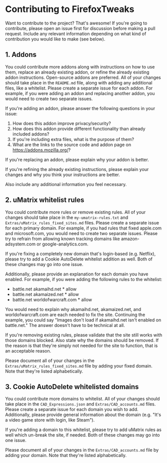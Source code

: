 # Contributing to FirefoxTweaks
Want to contribute to the project? That's awesome! If you're going to contribute, please open an issue first for discussion before making a pull request. Include any relevant information depending on what kind of contribution you would like to make (see below).

## 1. Addons
You could contribute more addons along with instructions on how to use them, replace an already existing addon, or refine the already existing addon instructions. Open-source addons are preferred. All of your changes should take place in the `README.md` file, along with adding any additional files, like a whitelist. Please create a separate issue for each addon. For example, if you were adding an addon and replacing another addon, you would need to create two separate issues.

If you're adding an addon, please answer the following questions in your issue:
1. How does this addon improve privacy/security?
2. How does this addon provide different functionality than already included addons? 
3. If you're including extra files, what is the purpose of them?
4. What are the links to the source code and addon page on https://addons.mozilla.org/?

If you're replacing an addon, please explain why your addon is better.

If you're refining the already existing instructions, please explain your changes and why you think your instructions are better.

Also include any additional information you feel necessary.

## 2. uMatrix whitelist rules
You could contribute more rules or remove existing rules. All of your changes should take place in the `my-umatrix-rules.txt` and `Extras/uMatrix_rules_fixed_sites.md` files. Please create a separate issue for each primary domain. For example, if you had rules that fixed apple.com and microsoft.com, you would need to create two separate issues. Please try to refrain from allowing known tracking domains like amazon-adsystem.com or google-analytics.com. 

If you're fixing a completely new domain that's login-based (e.g. Netflix), please try to add a Cookie AutoDelete whitelist addition as well. Both of these changes may go into one issue.

Additionally, please provide an explanation for each domain you have enabled. For example, if you were adding the following rules to the whitelist: 
- battle.net akamaihd.net * allow
- battle.net akamaized.net * allow
- battle.net worldofwarcraft.com * allow

You would need to explain why akamaihd.net, akamaized.net, and worldofwarcraft.com are each needed to fix the site. Continuing the example, you could say "Images don't load if akamaihd.net isn't enabled on battle.net." The answer doesn't have to be technical at all.

If you're removing existing rules, please validate that the site still works with those domains blocked. Also state why the domains should be removed. If the reason is that they're simply not needed for the site to function, that is an acceptable reason.

Please document all of your changes in the `Extras/uMatrix_rules_fixed_sites.md` file by adding your fixed domain. Note that they're listed alphabetically.

## 3. Cookie AutoDelete whitelisted domains
You could contribute more domains to whitelist. All of your changes should take place in the `CAD_Expressions.json` and `Extras/CAD_accounts.md` files. Please create a separate issue for each domain you wish to add. Additionally, please provide general information about the domain (e.g. "It's a video game store with login, like Steam"). 

If you're adding a domain to this whitelist, please try to add uMatrix rules as well which un-break the site, if needed. Both of these changes may go into one issue.

Please document all of your changes in the `Extras/CAD_accounts.md` file by adding your domain. Note that they're listed alphabetically.
